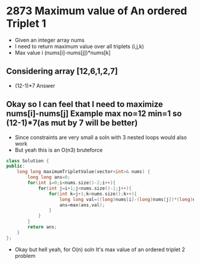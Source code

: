 # 2873 Maximum value of An ordered Triplet 1
- Given an integer array nums
- I need to return maximum value over all triplets (i,j,k)
- Max value i (nums[i]-nums[j])*nums[k]
## Considering array [12,6,1,2,7]
- (12-1)*7 Answer
## Okay so I can feel that I need to maximize nums[i]-nums[j] Example max no=12 min=1 so (12-1)*7(as mut by 7 will be better)
- Since constraints are very small a soln with 3 nested loops would also work
- But yeah this is an O(n3) bruteforce
```cpp
class Solution {
public:
    long long maximumTripletValue(vector<int>& nums) {
        long long ans=0;
        for(int i=0;i<nums.size()-2;i++){
            for(int j=i+1;j<nums.size()-1;j++){
                for(int k=j+1;k<nums.size();k++){
                    long long val=((long)nums[i]-(long)nums[j])*(long)nums[k];
                    ans=max(ans,val);
                }
            }
        }
        return ans;
    }
};
```
- Okay but hell yeah, for O(n) soln It's max value of an ordered triplet 2 problem